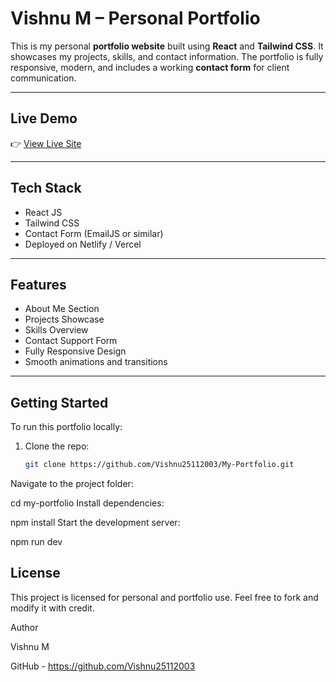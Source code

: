 # Vishnu M – Personal Portfolio

This is my personal **portfolio website** built using **React** and **Tailwind CSS**. It showcases my projects, skills, and contact information. The portfolio is fully responsive, modern, and includes a working **contact form** for client communication.

---

## Live Demo

👉 [View Live Site](https://myportfolio-vishnu.netlify.app/)  

---

## Tech Stack

-  React JS
-  Tailwind CSS
-  Contact Form (EmailJS or similar)
-  Deployed on Netlify / Vercel

---

## Features

-  About Me Section
-  Projects Showcase
-  Skills Overview
-  Contact Support Form
-  Fully Responsive Design
-  Smooth animations and transitions

---

## Getting Started

To run this portfolio locally:

1. Clone the repo:
   ```bash
   git clone https://github.com/Vishnu25112003/My-Portfolio.git
Navigate to the project folder:

cd my-portfolio
Install dependencies:

npm install
Start the development server:

npm run dev

## License
This project is licensed for personal and portfolio use. Feel free to fork and modify it with credit.

Author

Vishnu M

GitHub - https://github.com/Vishnu25112003
